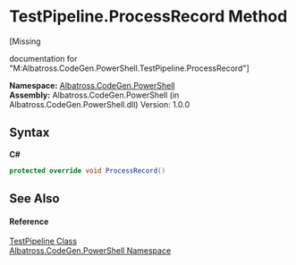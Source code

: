 # TestPipeline.ProcessRecord Method 
 

\[Missing <summary> documentation for "M:Albatross.CodeGen.PowerShell.TestPipeline.ProcessRecord"\]

**Namespace:**&nbsp;<a href="73820E42.md">Albatross.CodeGen.PowerShell</a><br />**Assembly:**&nbsp;Albatross.CodeGen.PowerShell (in Albatross.CodeGen.PowerShell.dll) Version: 1.0.0

## Syntax

**C#**<br />
``` C#
protected override void ProcessRecord()
```


## See Also


#### Reference
<a href="5F3986D3.md">TestPipeline Class</a><br /><a href="73820E42.md">Albatross.CodeGen.PowerShell Namespace</a><br />